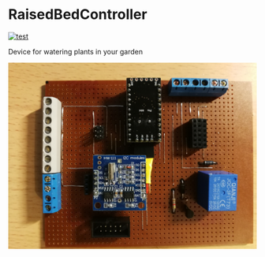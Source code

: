 # RaisedBedController

[![test](https://github.com/Jexpert19/RaisedBedController/actions/workflows/test_build.yml/badge.svg?branch=main?service=github)](https://github.com/Jexpert19/RaisedBedController/actions/workflows/test_build.yml)

Device for watering plants in your garden

![GitHub Logo](/.github/IMG_20201213_174111.jpg)
